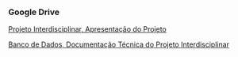 <br/>
<br/>

### Google Drive

[ Projeto Interdisciplinar, Apresentação do Projeto](https://drive.google.com/file/d/19gFitME9f7zNsRuT1w1Dknfmkvfpc4wQ/view?usp=sharing)

[ Banco de Dados, Documentação Técnica do Projeto Interdisciplinar](https://drive.google.com/file/d/1rUdKuxd0iie1_1cfrbv04rb3bl_ofijM/view?usp=drivesdk)

<br/>
<br/>
